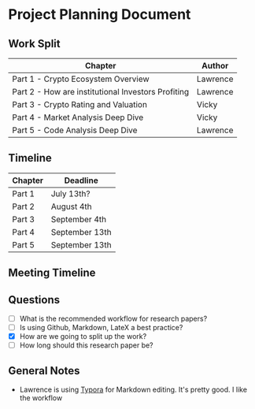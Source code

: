 # Project Planning Document

## Work Split

| Chapter                                            | Author   |
| -------------------------------------------------- | -------- |
| Part 1 - Crypto Ecosystem Overview                 | Lawrence |
| Part 2 - How are institutional Investors Profiting | Lawrence |
| Part 3 - Crypto Rating and Valuation               | Vicky    |
| Part 4 - Market Analysis Deep Dive                 | Vicky    |
| Part 5 - Code Analysis Deep Dive                   | Lawrence |

## Timeline

| Chapter | Deadline       |
| ------- | -------------- |
| Part 1  | July 13th?     |
| Part 2  | August 4th     |
| Part 3  | September 4th  |
| Part 4  | September 13th |
| Part 5  | September 13th |

## Meeting Timeline

## Questions

- [ ] What is the recommended workflow for research papers?
- [ ] Is using Github, Markdown, LateX a best practice?
- [x] How are we going to split up the work?
- [ ] How long should this research paper be?

## General Notes

* Lawrence is using [Typora](https://typora.io/) for Markdown editing. It's pretty good. I like the workflow